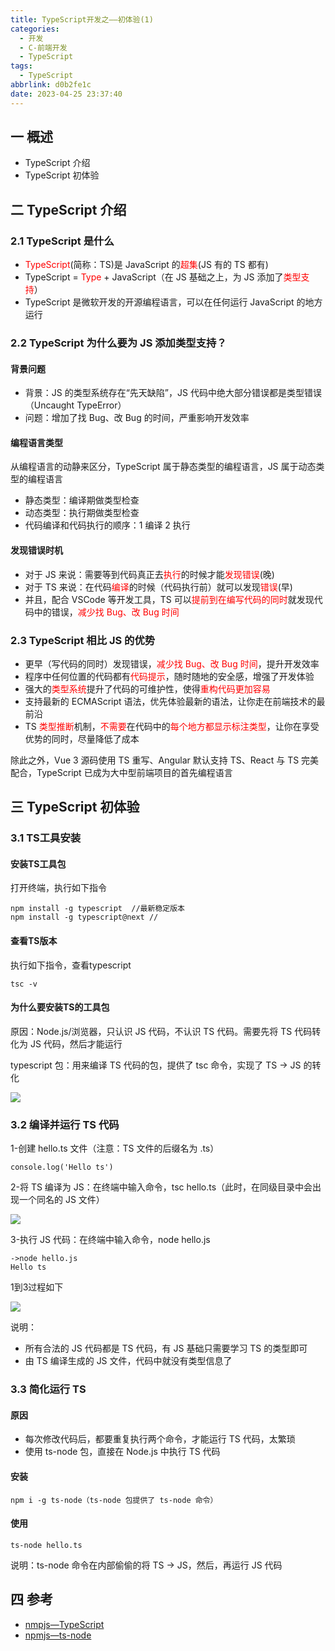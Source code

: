 ```yaml
---
title: TypeScript开发之——初体验(1)
categories:
  - 开发
  - C-前端开发
  - TypeScript
tags:
  - TypeScript
abbrlink: d0b2fe1c
date: 2023-04-25 23:37:40
---
```

## 一 概述

* TypeScript 介绍
* TypeScript 初体验

<!--more-->

## 二 TypeScript 介绍

### 2.1 TypeScript 是什么

* <font color=red>TypeScript</font>(简称：TS)是 JavaScript 的<font color=red>超集</font>(JS 有的 TS 都有)
* TypeScript = <font color=red>Type</font> + JavaScript（在 JS 基础之上，为 JS 添加了<font color=red>类型支持</font>）
* TypeScript 是微软开发的开源编程语言，可以在任何运行 JavaScript 的地方运行

### 2.2 TypeScript 为什么要为 JS 添加类型支持？

#### 背景问题

* 背景：JS 的类型系统存在“先天缺陷”，JS 代码中绝大部分错误都是类型错误（Uncaught TypeError）
* 问题：增加了找 Bug、改 Bug 的时间，严重影响开发效率

#### 编程语言类型

从编程语言的动静来区分，TypeScript 属于静态类型的编程语言，JS 属于动态类型的编程语言

* 静态类型：编译期做类型检查
* 动态类型：执行期做类型检查
* 代码编译和代码执行的顺序：1 编译 2 执行

#### 发现错误时机

* 对于 JS 来说：需要等到代码真正去<font color=red>执行</font>的时候才能<font color=red>发现错误</font>(晚)
* 对于 TS 来说：在代码<font color=red>编译</font>的时候（代码执行前）就可以发现<font color=red>错误</font>(早)
* 并且，配合 VSCode 等开发工具，TS 可以<font color=red>提前到在编写代码的同时</font>就发现代码中的错误，<font color=red>减少找 Bug、改 Bug 时间</font>

### 2.3 TypeScript 相比 JS 的优势

* 更早（写代码的同时）发现错误，<font color=red>减少找 Bug、改 Bug 时间</font>，提升开发效率
* 程序中任何位置的代码都有<font color=red>代码提示</font>，随时随地的安全感，增强了开发体验
* 强大的<font color=red>类型系统</font>提升了代码的可维护性，使得<font color=red>重构代码更加容易</font>
* 支持最新的 ECMAScript 语法，优先体验最新的语法，让你走在前端技术的最前沿
* TS <font color=red>类型推断</font>机制，<font color=red>不需要</font>在代码中的<font color=red>每个地方都显示标注类型</font>，让你在享受优势的同时，尽量降低了成本

除此之外，Vue 3 源码使用 TS 重写、Angular 默认支持 TS、React 与 TS 完美配合，TypeScript 已成为大中型前端项目的首先编程语言

## 三 TypeScript 初体验

### 3.1 TS工具安装

#### 安装TS工具包

打开终端，执行如下指令

```
npm install -g typescript  //最新稳定版本
npm install -g typescript@next //
```

####  查看TS版本

执行如下指令，查看typescript

```
tsc -v
```

#### 为什么要安装TS的工具包

原因：Node.js/浏览器，只认识 JS 代码，不认识 TS 代码。需要先将 TS 代码转化为 JS 代码，然后才能运行

typescript 包：用来编译 TS 代码的包，提供了 tsc 命令，实现了 TS -> JS 的转化

![][1]

### 3.2 编译并运行 TS 代码

1-创建 hello.ts 文件（注意：TS 文件的后缀名为 .ts）

```
console.log('Hello ts')
```

2-将 TS 编译为 JS：在终端中输入命令，tsc hello.ts（此时，在同级目录中会出现一个同名的 JS 文件）

![][2]

3-执行 JS 代码：在终端中输入命令，node hello.js

```
->node hello.js
Hello ts
```

1到3过程如下

![][3]

说明：
* 所有合法的 JS 代码都是 TS 代码，有 JS 基础只需要学习 TS 的类型即可
* 由 TS 编译生成的 JS 文件，代码中就没有类型信息了

### 3.3 简化运行 TS 

#### 原因

* 每次修改代码后，都要重复执行两个命令，才能运行 TS 代码，太繁琐
* 使用 ts-node 包，直接在 Node.js 中执行 TS 代码

#### 安装

```
npm i -g ts-node（ts-node 包提供了 ts-node 命令）
```

#### 使用

```
ts-node hello.ts
```

说明：ts-node 命令在内部偷偷的将 TS -> JS，然后，再运行 JS 代码

## 四 参考

* [nmpjs—TypeScript](https://www.npmjs.com/package/typescript)
* [npmjs—ts-node](https://www.npmjs.com/package/ts-node)




[1]:https://raw.githubusercontent.com/PGzxc/CDN/master/blog-ts/ts-day1-img1-tools-build.png
[2]:https://raw.githubusercontent.com/PGzxc/CDN/master/blog-ts/ts-day1-img1-tsc-build.png
[3]:https://raw.githubusercontent.com/PGzxc/CDN/master/blog-ts/ts-day1-img1-ts-build-process.png